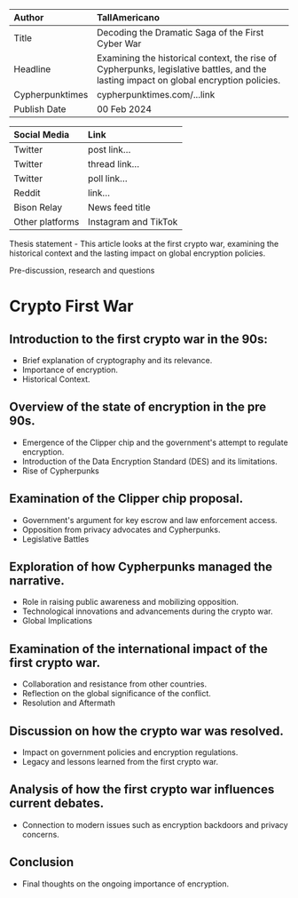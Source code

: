 | Author | TallAmericano |
| :---- | :---- |
| Title | Decoding the Dramatic Saga of the First Cyber War |
| Headline  | Examining the historical context, the rise of Cypherpunks, legislative battles, and the lasting impact on global encryption policies. |
| Cypherpunktimes | cypherpunktimes.com/...link |
| Publish Date | 00 Feb 2024 |

| Social Media | Link |
| :---- | :---- |
| Twitter | post link… |
| Twitter | thread link… |
| Twitter | poll link… |
| Reddit  | link… |
| Bison Relay | News feed title |
| Other platforms | Instagram and TikTok |

Thesis statement - This article looks at the first crypto war, examining the historical context and the lasting impact on global encryption policies.

Pre-discussion, research and questions


# Crypto First War

## Introduction to the first crypto war in the 90s:

- Brief explanation of cryptography and its relevance.
- Importance of encryption.
- Historical Context.

## Overview of the state of encryption in the pre 90s.
- Emergence of the Clipper chip and the government's attempt to regulate encryption.
- Introduction of the Data Encryption Standard (DES) and its limitations.
- Rise of Cypherpunks

## Examination of the Clipper chip proposal.
- Government's argument for key escrow and law enforcement access.
- Opposition from privacy advocates and Cypherpunks.
- Legislative Battles

## Exploration of how Cypherpunks managed the narrative.
- Role in raising public awareness and mobilizing opposition.
- Technological innovations and advancements during the crypto war.
- Global Implications

## Examination of the international impact of the first crypto war.
- Collaboration and resistance from other countries.
- Reflection on the global significance of the conflict.
- Resolution and Aftermath

## Discussion on how the crypto war was resolved.
- Impact on government policies and encryption regulations.
- Legacy and lessons learned from the first crypto war.

## Analysis of how the first crypto war influences current debates.
- Connection to modern issues such as encryption backdoors and privacy concerns.

## Conclusion
- Final thoughts on the ongoing importance of encryption.
